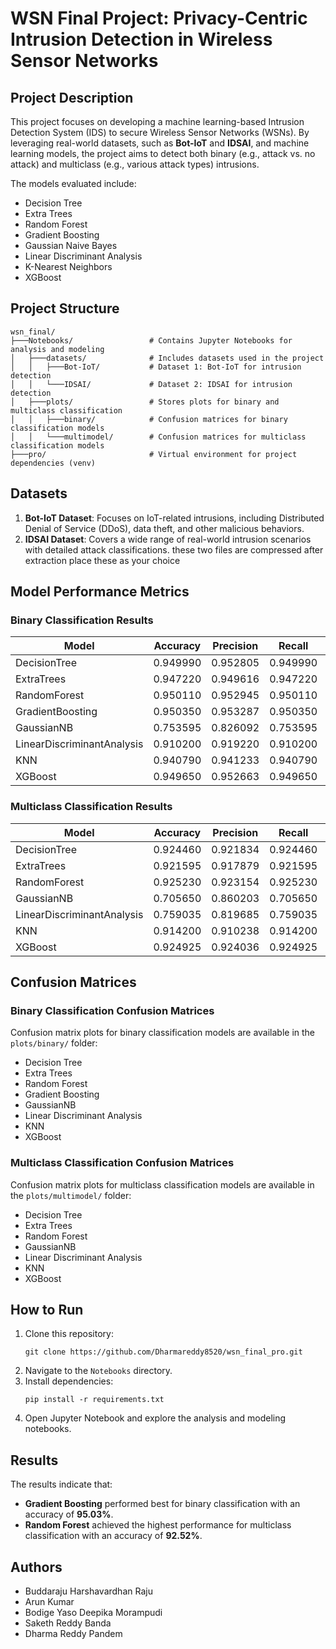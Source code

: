 
# **WSN Final Project: Privacy-Centric Intrusion Detection in Wireless Sensor Networks**

## **Project Description**
This project focuses on developing a machine learning-based Intrusion Detection System (IDS) to secure Wireless Sensor Networks (WSNs). By leveraging real-world datasets, such as **Bot-IoT** and **IDSAI**, and machine learning models, the project aims to detect both binary (e.g., attack vs. no attack) and multiclass (e.g., various attack types) intrusions.

The models evaluated include:
- Decision Tree
- Extra Trees
- Random Forest
- Gradient Boosting
- Gaussian Naive Bayes
- Linear Discriminant Analysis
- K-Nearest Neighbors
- XGBoost

## **Project Structure**
```
wsn_final/
├───Notebooks/                 # Contains Jupyter Notebooks for analysis and modeling
│   ├───datasets/              # Includes datasets used in the project
│   │   ├───Bot-IoT/           # Dataset 1: Bot-IoT for intrusion detection
│   │   └───IDSAI/             # Dataset 2: IDSAI for intrusion detection
│   ├───plots/                 # Stores plots for binary and multiclass classification
│   │   ├───binary/            # Confusion matrices for binary classification models
│   │   └───multimodel/        # Confusion matrices for multiclass classification models
├───pro/                       # Virtual environment for project dependencies (venv)
```

## **Datasets**
1. **Bot-IoT Dataset**: Focuses on IoT-related intrusions, including Distributed Denial of Service (DDoS), data theft, and other malicious behaviors.
2. **IDSAI Dataset**: Covers a wide range of real-world intrusion scenarios with detailed attack classifications.
these two files are compressed after extraction place these as your choice

## **Model Performance Metrics**

### **Binary Classification Results**
| Model                        | Accuracy | Precision | Recall   | F1-Score |
|------------------------------|----------|-----------|----------|----------|
| DecisionTree                 | 0.949990 | 0.952805  | 0.949990 | 0.949912 |
| ExtraTrees                   | 0.947220 | 0.949616  | 0.947220 | 0.947150 |
| RandomForest                 | 0.950110 | 0.952945  | 0.950110 | 0.950032 |
| GradientBoosting             | 0.950350 | 0.953287  | 0.950350 | 0.950269 |
| GaussianNB                   | 0.753595 | 0.826092  | 0.753595 | 0.739094 |
| LinearDiscriminantAnalysis   | 0.910200 | 0.919220  | 0.910200 | 0.909714 |
| KNN                          | 0.940790 | 0.941233  | 0.940790 | 0.940775 |
| XGBoost                      | 0.949650 | 0.952663  | 0.949650 | 0.949566 |

### **Multiclass Classification Results**
| Model                        | Accuracy | Precision | Recall   | F1-Score |
|------------------------------|----------|-----------|----------|----------|
| DecisionTree                 | 0.924460 | 0.921834  | 0.924460 | 0.918181 |
| ExtraTrees                   | 0.921595 | 0.917879  | 0.921595 | 0.916143 |
| RandomForest                 | 0.925230 | 0.923154  | 0.925230 | 0.918680 |
| GaussianNB                   | 0.705650 | 0.860203  | 0.705650 | 0.733621 |
| LinearDiscriminantAnalysis   | 0.759035 | 0.819685  | 0.759035 | 0.755865 |
| KNN                          | 0.914200 | 0.910238  | 0.914200 | 0.910861 |
| XGBoost                      | 0.924925 | 0.924036  | 0.924925 | 0.917440 |

## **Confusion Matrices**
### **Binary Classification Confusion Matrices**
Confusion matrix plots for binary classification models are available in the `plots/binary/` folder:
- Decision Tree
- Extra Trees
- Random Forest
- Gradient Boosting
- GaussianNB
- Linear Discriminant Analysis
- KNN
- XGBoost

### **Multiclass Classification Confusion Matrices**
Confusion matrix plots for multiclass classification models are available in the `plots/multimodel/` folder:
- Decision Tree
- Extra Trees
- Random Forest
- GaussianNB
- Linear Discriminant Analysis
- KNN
- XGBoost

## **How to Run**
1. Clone this repository:
   ```
   git clone https://github.com/Dharmareddy8520/wsn_final_pro.git
   ```
2. Navigate to the `Notebooks` directory.
3. Install dependencies:
   ```
   pip install -r requirements.txt
   ```
4. Open Jupyter Notebook and explore the analysis and modeling notebooks.

## **Results**
The results indicate that:
- **Gradient Boosting** performed best for binary classification with an accuracy of **95.03%**.
- **Random Forest** achieved the highest performance for multiclass classification with an accuracy of **92.52%**.


## **Authors**

- Buddaraju Harshavardhan Raju 
- Arun Kumar 
- Bodige Yaso Deepika Morampudi
- Saketh Reddy Banda 
- Dharma Reddy Pandem
